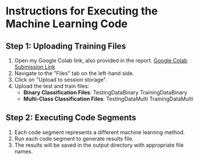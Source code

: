 # Instructions for Executing the Machine Learning Code

## Step 1: Uploading Training Files

1. Open my Google Colab link, also provided in the report. [Google Colab Submission Link](https://colab.research.google.com/drive/1uqdOuJvj1XT-ClYGwE3idWrGPkCCqLaE?usp=sharing)
2. Navigate to the "Files" tab on the left-hand side.
3. Click on "Upload to session storage".
4. Upload the test and train files:
   - **Binary Classification Files**: TestingDataBinary TrainingDataBinary
   - **Multi-Class Classification Files**: TestingDataMulti TrainingDataMulti

## Step 2: Executing Code Segments

1. Each code segment represents a different machine learning method.
2. Run each code segment to generate results file.
3. The results will be saved in the output directory with appropriate file names.
